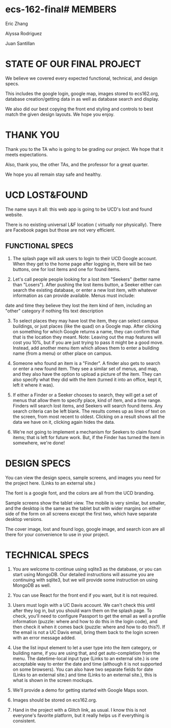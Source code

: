 # ecs-162-final# MEMBERS

Eric Zhang

Alyssa Rodriguez

Juan Santillan

# STATE OF OUR FINAL PROJECT

We believe we covered every expected functional, technical, and design specs.

This includes the google login, google map, images stored to ecs162.org, database creation/getting data in as well as database search and display.

We also did our best copying the front end styling and controls to best match the given design layouts. We hope you enjoy.

# THANK YOU

Thank you to the TA who is going to be grading our project. We hope that it meets expectations.

Also, thank you, the other TAs, and the professor for a great quarter.

We hope you all remain stay safe and healthy.

# UCD LOST&FOUND

The name says it all: this web app is going to be UCD's lost and found website.

There is no existing universal L&F location ( virtually nor physically). There are Facebook pages but those are not very efficient.

## FUNCTIONAL SPECS

1.  The splash page will ask users to login to their UCD Google account. When they get to the home page after logging in, there will be two buttons, one for lost items and one for found items.

2.  Let's call people people looking for a lost item "Seekers" (better name than "Losers"). After pushing the lost items button, a Seeker either can search the existing database, or enter a new lost item, with whatever information as can provide available. Menus must include:

date and time they believe they lost the item
kind of item, including an "other" category if nothing fits
text description

3.  To select places they may have lost the item, they can select campus buildings, or just places (like the quad) on a Google map. After clicking on something for which Google returns a name, they can confirm that that is the location they meant. Note: Leaving out the map features will cost you 10%, but if you are just trying to pass it might be a good move. Instead, add another menu item which allows them to enter a building name (from a menu) or other place on campus.

4.  Someone who found an item is a "Finder". A finder also gets to search or enter a new found item. They see a similar set of menus, and map, and they also have the option to upload a picture of the item. They can also specify what they did with the item (turned it into an office, kept it, left it where it was).

5.  If either a Finder or a Seeker chooses to search, they will get a set of menus that allow them to specify place, kind of item, and a time range. Finders will search lost items, and Seekers will search found items. Any search criteria can be left blank. The results comes up as lines of text on the screen, from most recent to oldest. Clicking on a result shows all the data we have on it, clicking again hides the data.

6.  We're not going to implement a mechanism for Seekers to claim found items; that is left for future work. But, if the Finder has turned the item in somewhere, we're done!

# DESIGN SPECS

You can view the design specs, sample screens, and images you need for the project here. (Links to an external site.)

The font is a google font, and the colors are all from the UCD branding.

Sample screens show the tablet view. The mobile is very similar, but smaller, and the desktop is the same as the tablet but with wider margins on either side of the form on all screens except the first two, which have separate desktop versions.

The cover image, lost and found logo, google image, and search icon are all there for your convenience to use in your project.

# TECHNICAL SPECS

1.  You are welcome to continue using sqlite3 as the database, or you can start using MongoDB. Our detailed instructions will assume you are continuing with sqlite3, but we will provide some instruction on using MongoDB as well.

2.  You can use React for the front end if you want, but it is not required.

3.  Users must login with a UC Davis account. We can't check this until after they log in, but you should warn them on the splash page. To check, you'll need to configure Passport to get the email as well a profile information (puzzle: where and how to do this in the login code), and then check it when it comes back (puzzle: where and how to do this?). If the email is not a UC Davis email, bring them back to the login screen with an error message added.

4.  Use the list input element to let a user type into the item category, or building name, if you are using that, and get auto-completion from the menu. The datetime-local input type (Links to an external site.) is one acceptable way to enter the date and time (although it is not supported on some browsers). You can also have two separate fields for date (Links to an external site.) and time (Links to an external site.), this is what is shown in the screen mockups.

5.  We'll provide a demo for getting started with Google Maps soon.

6.  Images should be stored on ecs162.org.

7.  Hand in the project with a Glitch link, as usual. I know this is not everyone's favorite platform, but it really helps us if everything is consistent.
